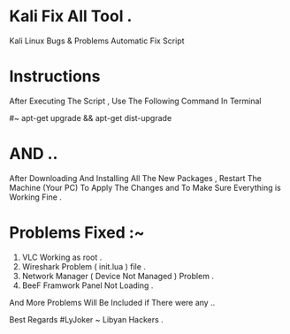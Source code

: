# Kali Fix All Tool .
Kali Linux Bugs &amp; Problems Automatic Fix Script


# Instructions 

After Executing The Script , Use The Following Command In Terminal 

#~ apt-get upgrade && apt-get dist-upgrade


# AND .. 
After Downloading And Installing All The New Packages , Restart The Machine (Your PC) 
To Apply The Changes and To Make Sure Everything is Working Fine .

# Problems Fixed :~ 
1) VLC Working as root .
2) Wireshark Problem ( init.lua ) file .
3) Network Manager ( Device Not Managed ) Problem .
4) BeeF Framwork Panel Not Loading .

And More Problems Will Be Included if There were any .. 

Best Regards #LyJoker ~ Libyan Hackers .

